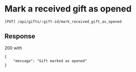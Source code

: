 Mark a received gift as opened
==============================

`[PUT] /api/gifts/:gift-id/mark_received_gift_as_opened`

Response
--------

200 with 

```
{
    "message": "Gift marked as opened"
}
```
